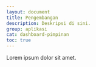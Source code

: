 ```yaml
---
layout: document
title: Pengembangan
description: Deskripsi di sini.
group: aplikasi
cat: dashboard-pimpinan
toc: true
---
```


Lorem ipsum dolor sit amet.
